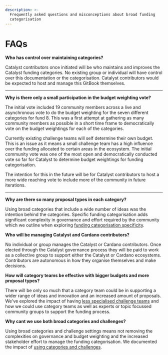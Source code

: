 ```yaml
---
description: >-
  Frequently asked questions and misconceptions about broad funding
  categorisation
---
```


# FAQs

**Who has control over maintaining categories?**&#x20;

Catalyst contributors once initiated will be who maintains and improves the Catalyst funding categories. No existing group or individual will have control over this documentation or the categorisation. Catalyst contributors would be expected to host and manage this GitBook themselves.

****

**Why is there only a small participation in the budget weighting vote?**

The initial vote included 19 community members across a live and asynchronous vote to do the budget weighting for the seven different categories for fund 8. This was a first attempt at gathering as many community members as possible in a short time frame to democratically vote on the budget weightings for each of the categories.

Currently existing challenge teams will self determine their own budget. This is an issue as it means a small challenge team has a high influence over the funding allocated to certain areas in the ecosystem. The initial community vote was one of the most open and democratically conducted vote so far for Catalyst to determine budget weightings for funding categorisation.

The intention for this in the future will be for Catalyst contributors to host a more wide reaching vote to include more of the community in future iterations.

****

**Why are there so many proposal types in each category?**

Using broad categories that include a wide number of ideas was the intention behind the categories. Specific funding categorisation adds significant complexity in governance and effort required by the community which we outline when exploring [funding categorisation specificity](../../analysis/broad-vs-specific-categorisation.md).



**Who will be managing Catalyst and Cardano contributors?**

No individual or group manages the Catalyst or Cardano contributors. Once elected through the Catalyst governance process they will be paid to work as a collective group to support either the Catalyst or Cardano ecosystems. Contributors are autonomous in how they organise themselves and make decisions.&#x20;



**How will category teams be effective with bigger budgets and more proposal types?**

There will be only so much that a category team could be in supporting a wider range of ideas and innovation and an increased amount of proposals. We've explored the impact of having [less specialised challenge teams](../concerns-and-solutions/less-specialised-challenge-teams.md) and how we could use category teams as well as experts or topic focussed community groups to support the funding process.



**Why cant we use both broad categories and challenges?**

Using broad categories and challenge settings means not removing the complexities on governance and budget weighting and the increased stakeholder effort to manage the funding categorisation. We documented the impact of [using categories and challenges](using-categories-and-challenges.md).
